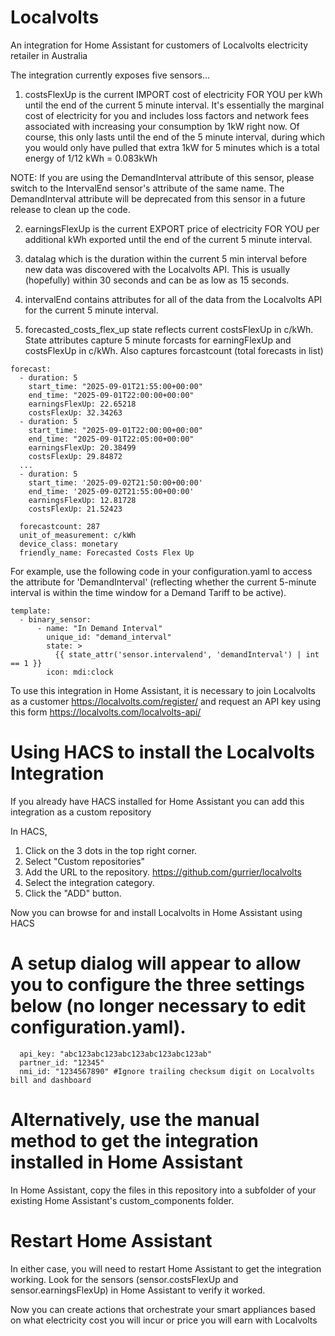 # Localvolts
An integration for Home Assistant for customers of Localvolts electricity retailer in Australia

The integration currently exposes five sensors...

1) costsFlexUp is the current IMPORT cost of electricity FOR YOU per kWh until the end of the current 5 minute interval.
It's essentially the marginal cost of electricity for you and includes loss factors and network fees associated with increasing your consumption by 1kW right now.
Of course, this only lasts until the end of the 5 minute interval, during which you would only have pulled that extra 1kW for 5 minutes which is a total energy of 1/12 kWh = 0.083kWh

NOTE: If you are using the DemandInterval attribute of this sensor, please switch to the IntervalEnd sensor's attribute of the same name. The DemandInterval attribute will be deprecated from this sensor in a future release to clean up the code.

2) earningsFlexUp is the current EXPORT price of electricity FOR YOU per additional kWh exported until the end of the current 5 minute interval.

3) datalag which is the duration within the current 5 min interval before new data was discovered with the Localvolts API.  This is usually (hopefully) within 30 seconds and can be as low as 15 seconds.

4) intervalEnd contains attributes for all of the data from the Localvolts API for the current 5 minute interval.

5) forecasted_costs_flex_up state reflects current costsFlexUp in c/kWh. State attributes capture 5 minute forcasts for earningFlexUp and costsFlexUp in c/kWh. Also captures forcastcount (total forecasts in list)

```
forecast:
  - duration: 5
    start_time: "2025-09-01T21:55:00+00:00"
    end_time: "2025-09-01T22:00:00+00:00"
    earningsFlexUp: 22.65218
    costsFlexUp: 32.34263
  - duration: 5
    start_time: "2025-09-01T22:00:00+00:00"
    end_time: "2025-09-01T22:05:00+00:00"
    earningsFlexUp: 20.38499
    costsFlexUp: 29.84872
  ...
  - duration: 5
    start_time: '2025-09-02T21:50:00+00:00'
    end_time: '2025-09-02T21:55:00+00:00'
    earningsFlexUp: 12.81728
    costsFlexUp: 21.52423

  forecastcount: 287
  unit_of_measurement: c/kWh
  device_class: monetary
  friendly_name: Forecasted Costs Flex Up
```


For example, use the following code in your configuration.yaml to access the attribute for 'DemandInterval' (reflecting whether the current 5-minute interval is within the time window for a Demand Tariff to be active).

```
template:
  - binary_sensor:
      - name: "In Demand Interval"
        unique_id: "demand_interval"
        state: >
          {{ state_attr('sensor.intervalend', 'demandInterval') | int == 1 }}
        icon: mdi:clock
```

To use this integration in Home Assistant, it is necessary to join Localvolts as a customer https://localvolts.com/register/
and request an API key using this form https://localvolts.com/localvolts-api/

# Using HACS to install the Localvolts Integration

If you already have HACS installed for Home Assistant you can add this integration as a custom repository

In HACS,

1. Click on the 3 dots in the top right corner.
2. Select "Custom repositories"
3. Add the URL to the repository. https://github.com/gurrier/localvolts
4. Select the integration category.
5. Click the "ADD" button.

Now you can browse for and install Localvolts in Home Assistant using HACS

# A setup dialog will appear to allow you to configure the three settings below (no longer necessary to edit configuration.yaml).

```
  api_key: "abc123abc123abc123abc123abc123ab"
  partner_id: "12345"
  nmi_id: "1234567890" #Ignore trailing checksum digit on Localvolts bill and dashboard
```

# Alternatively, use the manual method to get the integration installed in Home Assistant

In Home Assistant, copy the files in this repository into a subfolder of your existing Home Assistant's custom_components folder.

# Restart Home Assistant
In either case, you will need to restart Home Assistant to get the integration working.
Look for the sensors (sensor.costsFlexUp and sensor.earningsFlexUp) in Home Assistant to verify it worked.


Now you can create actions that orchestrate your smart appliances based on what electricity cost you will incur or price you will earn with Localvolts


<!-- HIDDEN until ready on HACS
[![Open your Home Assistant instance and open a repository inside the Home Assistant Community Store.](https://my.home-assistant.io/badges/hacs_repository.svg)](https://my.home-assistant.io/redirect/hacs_repository/?owner=%40gurrier&repository=localvolts&category=integration)
-->
